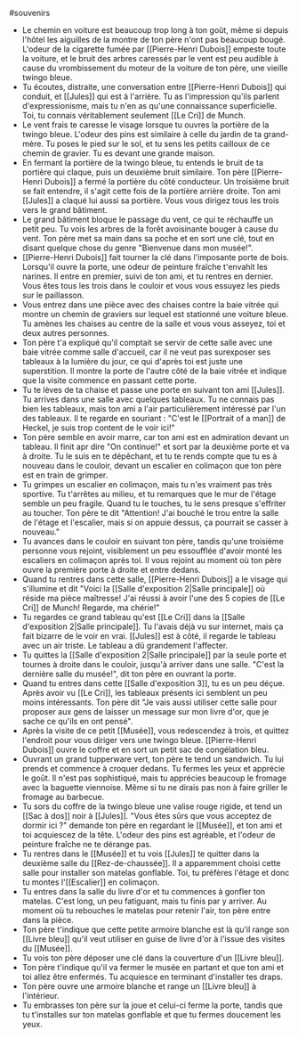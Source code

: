 #souvenirs
- Le chemin en voiture est beaucoup trop long à ton goût, même si depuis l'hôtel les aiguilles de la montre de ton père n'ont pas beaucoup bougé. L'odeur de la cigarette fumée par [[Pierre-Henri Dubois]] empeste toute la voiture, et le bruit des arbres caressés par le vent est peu audible à cause du vrombissement du moteur de la voiture de ton père, une vieille twingo bleue.
- Tu écoutes, distraite, une conversation entre [[Pierre-Henri Dubois]] qui conduit, et [[Jules]] qui est à l'arrière. Tu as l'impression qu'ils parlent d'expressionisme, mais tu n'en as qu'une connaissance superficielle. Toi, tu connais véritablement seulement [[Le Cri]] de Munch.
- Le vent frais te caresse le visage lorsque tu ouvres la portière de la twingo bleue. L'odeur des pins est similaire à celle du jardin de ta grand-mère. Tu poses le pied sur le sol, et tu sens les petits cailloux de ce chemin de gravier. Tu es devant une grande maison.
- En fermant la portière de la twingo bleue, tu entends le bruit de ta portière qui claque, puis un deuxième bruit similaire. Ton père [[Pierre-Henri Dubois]] a fermé la portière du côté conducteur. Un troisième bruit se fait entendre, il s'agit cette fois de la portière arrière droite. Ton ami [[Jules]] a claqué lui aussi sa portière. Vous vous dirigez tous les trois vers le grand bâtiment.
- Le grand bâtiment bloque le passage du vent, ce qui te réchauffe un petit peu. Tu vois les arbres de la forêt avoisinante bouger à cause du vent. Ton père met sa main dans sa poche et en sort une clé, tout en disant quelque chose du genre "Bienvenue dans mon musée!".
- [[Pierre-Henri Dubois]] fait tourner la clé dans l'imposante porte de bois. Lorsqu'il ouvre la porte, une odeur de peinture fraîche t'envahit les narines. Il entre en premier, suivi de ton ami, et tu rentres en dernier. Vous êtes tous les trois dans le couloir et vous vous essuyez les pieds sur le paillasson.
- Vous entrez dans une pièce avec des chaises contre la baie vitrée qui montre un chemin de graviers sur lequel est stationné une voiture bleue. Tu amènes les chaises au centre de la salle et vous vous asseyez, toi et deux autres personnes.
- Ton père t'a expliqué qu'il comptait se servir de cette salle avec une baie vitrée comme salle d'accueil, car il ne veut pas surexposer ses tableaux à la lumière du jour, ce qui d'après toi est juste une superstition. Il montre la porte de l'autre côté de la baie vitrée et indique que la visite commence en passant cette porte.
- Tu te lèves de ta chaise et passe une porte en suivant ton ami [[Jules]]. Tu arrives dans une salle avec quelques tableaux. Tu ne connais pas bien les tableaux, mais ton ami a l'air particulièrement intéressé par l'un des tableaux. Il te regarde en souriant : "C'est le [[Portrait of a man]] de Heckel, je suis trop content de le voir ici!"
- Ton père semble en avoir marre, car ton ami est en admiration devant un tableau. Il finit apr dire "On continue!" et sort par la deuxième porte et va à droite. Tu le suis en te dépêchant, et tu te rends compte que tu es à nouveau dans le couloir, devant un escalier en colimaçon que ton père est en train de grimper.
- Tu grimpes un escalier en colimaçon, mais tu n'es vraiment pas très sportive. Tu t'arrêtes au milieu, et tu remarques que le mur de l'étage semble un peu fragile. Quand tu le touches, tu le sens presque s'effriter au toucher. Ton père te dit "Attention! J'ai bouché le trou entre la salle de l'étage et l'escalier, mais si on appuie dessus, ça pourrait se casser à nouveau."
- Tu avances dans le couloir en suivant ton père, tandis qu'une troisième personne vous rejoint, visiblement un peu essoufflée d'avoir monté les escaliers en colimaçon après toi. Il vous rejoint au moment où ton père ouvre la première porte à droite et entre dedans.
- Quand tu rentres dans cette salle, [[Pierre-Henri Dubois]] a le visage qui s'illumine et dit "Voici la [[Salle d'exposition 2|Salle principale]] où réside ma pièce maîtresse! J'ai réussi à avoir l'une des 5 copies de [[Le Cri]] de Munch! Regarde, ma chérie!"
- Tu regardes ce grand tableau qu'est [[Le Cri]] dans la [[Salle d'exposition 2|Salle principale]]. Tu l'avais déjà vu sur internet, mais ça fait bizarre de le voir en vrai. [[Jules]] est à côté, il regarde le tableau avec un air triste. Le tableau a dû grandement l'affecter.
- Tu quittes la [[Salle d'exposition 2|Salle principale]] par la seule porte et tournes à droite dans le couloir, jusqu'à arriver dans une salle. "C'est la dernière salle du musée!", dit ton père en ouvrant la porte.
- Quand tu entres dans cette [[Salle d'exposition 3]], tu es un peu déçue. Après avoir vu [[Le Cri]], les tableaux présents ici semblent un peu moins intéressants. Ton père dit "Je vais aussi utiliser cette salle pour proposer aux gens de laisser un message sur mon livre d'or, que je sache ce qu'ils en ont pensé".
- Après la visite de ce petit [[Musée]], vous redescendez à trois, et quittez l'endroit pour vous diriger vers une twingo bleue. [[Pierre-Henri Dubois]] ouvre le coffre et en sort un petit sac de congélation bleu.
- Ouvrant un grand tupperware vert, ton père te tend un sandwich. Tu lui prends et commence à croquer dedans. Tu fermes les yeux et apprécie le goût. Il n'est pas sophistiqué, mais tu apprécies beaucoup le fromage avec la baguette viennoise. Même si tu ne dirais pas non à faire griller le fromage au barbecue.
- Tu sors du coffre de la twingo bleue une valise rouge rigide, et tend un [[Sac à dos]] noir à [[Jules]]. "Vous êtes sûrs que vous acceptez de dormir ici ?" demande ton père en regardant le [[Musée]], et ton ami et toi acquiescez de la tête. L'odeur des pins est agréable, et l'odeur de peinture fraîche ne te dérange pas.
- Tu rentres dans le [[Musée]] et tu vois [[Jules]] te quitter dans la deuxième salle du [[Rez-de-chaussée]]. Il a apparemment choisi cette salle pour installer son matelas gonflable. Toi, tu préfères l'étage et donc tu montes l'[[Escalier]] en colimaçon.
- Tu entres dans la salle du livre d'or et tu commences à gonfler ton matelas. C'est long, un peu fatiguant, mais tu finis par y arriver. Au moment où tu rebouches le matelas pour retenir l'air, ton père entre dans la pièce.
- Ton père t'indique que cette petite armoire blanche est là qu'il range son [[Livre bleu]] qu'il veut utiliser en guise de livre d'or à l'issue des visites du [[Musée]].
- Tu vois ton père déposer une clé dans la couverture d'un [[Livre bleu]].
- Ton père t'indique qu'il va fermer le musée en partant et que ton ami et toi allez être enfermés. Tu acquiesce en terminant d'installer tes draps. 
- Ton père ouvre une armoire blanche et range un [[Livre bleu]] à l'intérieur.
- Tu embrasses ton père sur la joue et celui-ci ferme la porte, tandis que tu t'installes sur ton matelas gonflable et que tu fermes doucement les yeux.